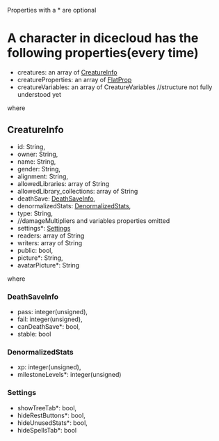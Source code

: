 Properties with a * are optional
# A character in dicecloud has the following properties(every time)
- creatures: an array of [CreatureInfo](https://github.com/gregovin/dicecloud_models/blob/master/model_structure/overal_structure.md#creatureinfo)
- creatureProperties: an array of [FlatProp](Property_structure.md)
- creatureVariables: an array of CreatureVariables //structure not fully understood yet

where
## CreatureInfo
- id: String,
- owner: String,
- name: String,
- gender: String,
- alignment: String,
- allowedLibraries: array of String
- allowedLibrary_collections: array of String
- deathSave: [DeathSaveInfo](https://github.com/gregovin/dicecloud_models/blob/master/model_structure/overal_structure.md#deathsaveinfo),
- denormalizedStats: [DenormalizedStats](https://github.com/gregovin/dicecloud_models/blob/master/model_structure/overal_structure.md#denormalizedstats),
- type: String,
- //damageMultipliers and variables properties omitted
- settings*: [Settings](https://github.com/gregovin/dicecloud_models/blob/master/model_structure/overal_structure.md#settings)
- readers: array of String
- writers: array of String
- public: bool,
- picture*: String,
- avatarPicture*: String

where
### DeathSaveInfo
- pass: integer(unsigned),
- fail: integer(unsigned),
- canDeathSave*: bool,
- stable: bool

### DenormalizedStats
- xp: integer(unsigned),
- milestoneLevels*: integer(unsigned)

### Settings
- showTreeTab*: bool,
- hideRestButtons*: bool,
- hideUnusedStats*: bool,
- hideSpellsTab*: bool